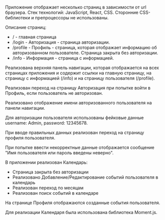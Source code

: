 Приложение отображает несколько страниц в зависимости от url браузера. Стек технологий: JavaScript, React, CSS. Сторонние CSS-библиотеки и препроцессоры не использованы.

Описание страниц:
- / - главная страница
- /login - Авторизация - страница авторизации.
- /profile - Профиль - страница, которая отображает информацию об авторизованном пользователе. Страница закрыта без авторизации.
- /info - Информация - страница с информацией.

Реализована верхняя панель навигации, которая отображается на всех страницах приложения и содержит ссылки на главную страницу, на страницу с информацией (/info) и на страницу пользователя (/profile).

Реализован переход на страницу Авторизация при попытке войти в Профиль, если пользователь не авторизован.

Реализовано отображение имени авторизованного пользователя на панели навигации.

Для авторизации пользователя использованы фейковые данные username: Admin, password: 12345678.

При вводе правильных данных реализован переход на страницу профиля пользователя.

При попытке ввести некорректные данные отображается сообщение "Имя пользователя или пароль введены неверно".

В приложении реализован Календарь: 
- Страница закрыта без авторизации
- Реализовано Добавление/Редактирование событий пользователя в календарь
- Реализован переход по месяцам
- Реализован поиск событий в календаре

На странице Профиля отображаются созданные события пользователя.

Для реализации Календаря была использована библиотека Moment.js.


